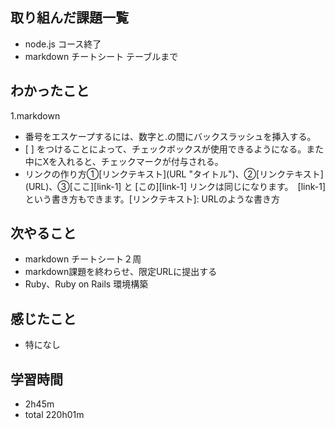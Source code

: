 ## 取り組んだ課題一覧
- node.js コース終了
- markdown チートシート テーブルまで
## わかったこと
1.markdown
- 番号をエスケープするには、数字と.の間にバックスラッシュを挿入する。
- \[ ] をつけることによって、チェックボックスが使用できるようになる。また中にXを入れると、チェックマークが付与される。
- リンクの作り方①\[リンクテキスト](URL "タイトル")、②\[リンクテキスト](URL)、③[ここ][link-1] と [この][link-1] リンクは同じになります。　[link-1] という書き方もできます。[リンクテキスト]: URLのような書き方
## 次やること
- markdown チートシート２周
- markdown課題を終わらせ、限定URLに提出する
- Ruby、Ruby on Rails 環境構築
## 感じたこと
- 特になし
## 学習時間
- 2h45m
- total 220h01m
